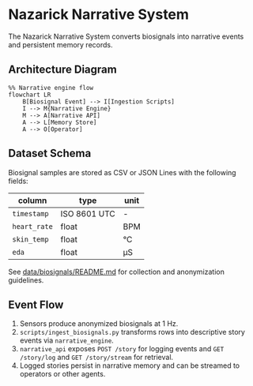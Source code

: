 # Nazarick Narrative System

The Nazarick Narrative System converts biosignals into narrative events and persistent memory records.

## Architecture Diagram

```mermaid
%% Narrative engine flow
flowchart LR
    B[Biosignal Event] --> I[Ingestion Scripts]
    I --> M{Narrative Engine}
    M --> A[Narrative API]
    A --> L[Memory Store]
    A --> O[Operator]
```

## Dataset Schema

Biosignal samples are stored as CSV or JSON Lines with the following fields:

| column | type | unit |
| --- | --- | --- |
| `timestamp` | ISO 8601 UTC | - |
| `heart_rate` | float | BPM |
| `skin_temp` | float | °C |
| `eda` | float | µS |

See [data/biosignals/README.md](../data/biosignals/README.md) for collection and anonymization guidelines.

## Event Flow

1. Sensors produce anonymized biosignals at 1 Hz.
2. `scripts/ingest_biosignals.py` transforms rows into descriptive story events via `narrative_engine`.
3. `narrative_api` exposes `POST /story` for logging events and `GET /story/log` and `GET /story/stream` for retrieval.
4. Logged stories persist in narrative memory and can be streamed to operators or other agents.

